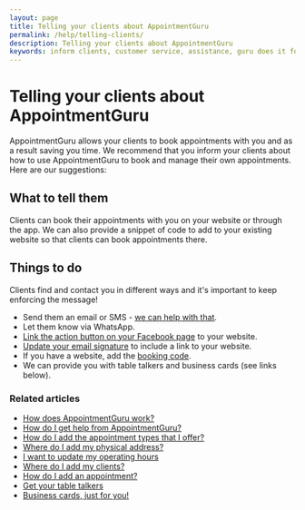 ```yaml
---
layout: page
title: Telling your clients about AppointmentGuru
permalink: /help/telling-clients/
description: Telling your clients about AppointmentGuru
keywords: inform clients, customer service, assistance, guru does it for you
---
```


# Telling your clients about AppointmentGuru

AppointmentGuru allows your clients to book appointments with you and as a result saving you time. We recommend that you inform your clients about how to use AppointmentGuru to book and manage their own appointments. Here are our suggestions:

## What to tell them

Clients can book their appointments with you on your website or through the app. We can also provide a snippet of code to add to your existing website so that clients can book appointments there.

## Things to do

Clients find and contact you in different ways and it's important to keep enforcing the message!

* Send them an email or SMS - [we can help with that](/help/send-a-client-email).
* Let them know via WhatsApp.
* [Link the action button on your Facebook page](/help/linking-facebook) to your website.
* [Update your email signature](updating-your-signature) to include a link to your website.
* If you have a website, add the [booking code](booking-widget).
* We can provide you with table talkers and business cards (see links below).

### Related articles

* [How does AppointmentGuru work?](/help/how-does-appointmentguru-work)
* [How do I get help from AppointmentGuru?](/help/how-do-I-get-help)
* [How do I add the appointment types that I offer?](/help/add-appointment-types)
* [Where do I add my physical address?](/help/add-address)
* [I want to update my operating hours](/help/update-operating-hours)
* [Where do I add my clients?](/help/add-clients)
* [How do I add an appointment?](/help/add-an-appointment)
* [Get your table talkers](/help/table-talkers)
* [Business cards, just for you!](/help/business-cards)
